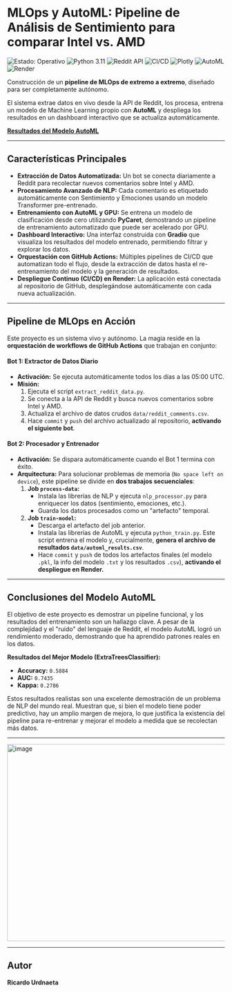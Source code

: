 #   MLOps y AutoML: Pipeline de Análisis de Sentimiento para comparar Intel vs. AMD

<p align="left">
  <img src="https://img.shields.io/badge/Estado-Operativo-2ECC71?style=flat-square&logo=checkmarx&logoColor=white" alt="Estado: Operativo"/>
  <img src="https://img.shields.io/badge/Python-3.11-3776AB?style=flat-square&logo=python&logoColor=white" alt="Python 3.11"/>
  <img src="https://img.shields.io/badge/Reddit_API-Fuente_de_Datos-FF4500?style=flat-square&logo=reddit&logoColor=white" alt="Reddit API"/>
  <img src="https://img.shields.io/github/actions/workflow/status/Ricardouchub/proyecto-mlops-reddit/.github/workflows/extract_data_schedule.yml?style=flat-square&logo=githubactions&logoColor=white&label=CI%2FCD" alt="CI/CD"/>
  <img src="https://img.shields.io/badge/Plotly-Visualizacion-3F4F75?style=flat-square&logo=plotly&logoColor=white" alt="Plotly"/>
  <img src="https://img.shields.io/badge/AutoML-Clasificador-00C853?style=flat-square" alt="AutoML"/>
  <img src="https://img.shields.io/badge/Render-Despliegue-46E3B7?style=flat-square&logo=render&logoColor=white" alt="Render"/>
</p>


Construcción de un **pipeline de MLOps de extremo a extremo**, diseñado para ser completamente autónomo. 

El sistema extrae datos en vivo desde la API de Reddit, los procesa, entrena un modelo de Machine Learning propio con **AutoML** y despliega los resultados en un dashboard interactivo que se actualiza automáticamente.


**[Resultados del Modelo AutoML](https://proyecto-mlops-reddit.onrender.com)** 

---


## Características Principales

* **Extracción de Datos Automatizada:** Un bot se conecta diariamente a Reddit para recolectar nuevos comentarios sobre Intel y AMD.
* **Procesamiento Avanzado de NLP:** Cada comentario es etiquetado automáticamente con Sentimiento y Emociones usando un modelo Transformer pre-entrenado.
* **Entrenamiento con AutoML y GPU:** Se entrena un modelo de clasificación desde cero utilizando **PyCaret**, demostrando un pipeline de entrenamiento automatizado que puede ser acelerado por GPU.
* **Dashboard Interactivo:** Una interfaz construida con **Gradio** que visualiza los resultados del modelo entrenado, permitiendo filtrar y explorar los datos.
* **Orquestación con GitHub Actions:** Múltiples pipelines de CI/CD que automatizan todo el flujo, desde la extracción de datos hasta el re-entrenamiento del modelo y la generación de resultados.
* **Despliegue Continuo (CI/CD) en Render:** La aplicación está conectada al repositorio de GitHub, desplegándose automáticamente con cada nueva actualización.

---
##  Pipeline de MLOps en Acción

Este proyecto es un sistema vivo y autónomo. La magia reside en la **orquestación de workflows de GitHub Actions** que trabajan en conjunto:

#### **Bot 1: Extractor de Datos Diario**

* **Activación:** Se ejecuta automáticamente todos los días a las 05:00 UTC.
* **Misión:**
    1. Ejecuta el script `extract_reddit_data.py`.
    2. Se conecta a la API de Reddit y busca nuevos comentarios sobre Intel y AMD.
    3. Actualiza el archivo de datos crudos `data/reddit_comments.csv`.
    4. Hace `commit` y `push` del archivo actualizado al repositorio, **activando el siguiente bot**.

#### **Bot 2: Procesador y Entrenador**

* **Activación:** Se dispara automáticamente cuando el Bot 1 termina con éxito.
* **Arquitectura:** Para solucionar problemas de memoria (`No space left on device`), este pipeline se divide en **dos trabajos secuenciales**:
    1.  **Job `process-data`:**
        * Instala las librerías de NLP y ejecuta `nlp_processor.py` para enriquecer los datos (sentimiento, emociones, etc.).
        * Guarda los datos procesados como un "artefacto" temporal.
    2.  **Job `train-model`:**
        * Descarga el artefacto del job anterior.
        * Instala las librerías de AutoML y ejecuta `python_train.py`. Este script entrena el modelo y, crucialmente, **genera el archivo de resultados `data/automl_results.csv`**.
        * Hace `commit` y `push` de todos los artefactos finales (el modelo `.pkl`, la info del modelo `.txt` y los resultados `.csv`), **activando el despliegue en Render.**

---
## Conclusiones del Modelo AutoML

El objetivo de este proyecto es demostrar un pipeline funcional, y los resultados del entrenamiento son un hallazgo clave. A pesar de la complejidad y el "ruido" del lenguaje de Reddit, el modelo AutoML logró un rendimiento moderado, demostrando que ha aprendido patrones reales en los datos.

**Resultados del Mejor Modelo (ExtraTreesClassifier):**
* **Accuracy:** `0.5884`
* **AUC:** `0.7435`
* **Kappa:** `0.2786` 

Estos resultados realistas son una excelente demostración de un problema de NLP del mundo real. Muestran que, si bien el modelo tiene poder predictivo, hay un amplio margen de mejora, lo que justifica la existencia del pipeline para re-entrenar y mejorar el modelo a medida que se recolectan más datos.


---

<img width="1063" height="456" alt="image" src="https://github.com/user-attachments/assets/08bc7e10-9c96-457c-8501-35b496716aed" />

---
## Autor

**Ricardo Urdnaeta**

